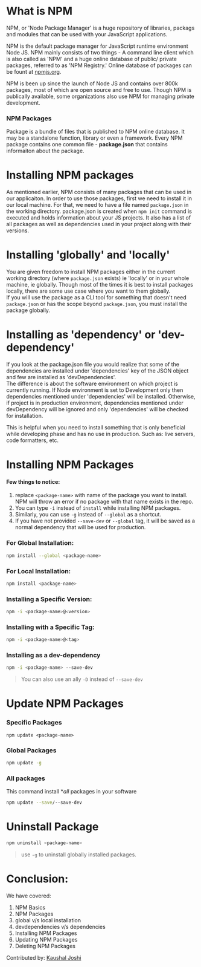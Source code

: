 # What is NPM
NPM, or 'Node Package Manager' is a huge repository of libraries, packags and modules that can be used with your JavaScript applications.  

NPM is the default package manager for JavaScript runtime environment Node JS. NPM mainly consists of two things - A command line client which is also called as 'NPM' and a huge online database of public/ private packages, referred to as 'NPM Registry.' Online database of packages can be fount at [npmjs.org](https://www.npmjs.com/).

NPM is been up since the launch of Node JS and contains over 800k packages, most of which are open source and free to use. Though NPM is publically available, some organizations also use NPM for managing private development.

### NPM Packages
Package is a bundle of files that is published to NPM online database. It may be a standalone function, library or even a framework. Every NPM package contains one common file - **package.json** that contains informaiton about the package.

# Installing NPM packages
As mentioned earlier, NPM consists of many packages that can be used in our applicaiton. In order to use those packages, first we need to install it in our local machine. For that, we need to have a file named `package.json` in the working directory.
package.json is created when `npm init` command is executed and holds information about your JS projects. It also has a list of all packages as well as dependencies used in your project along with their versions.

# Installing 'globally' and 'locally'
You are given freedom to install NPM packages either in the current working directory (where `package.json` exists) ie 'locally' or in your whole machine, ie globally. 
Though most of the times it is best to install packages locally, there are some use case where you want to them globally.  
If you will use the package as a CLI tool for something that doesn't need `package.json` or has the scope beyond `package.json`, you must install the package globally.

# Installing as 'dependency' or 'dev-dependency'
If you look at the package.json file you would realize that some of the dependencies are installed under 'dependencies' key of the JSON object and few are installed as 'devDependencies'.  
The difference is about the software environment on which project is currently running. If Node environment is set to Development only then dependencies mentioned under 'dependencies' will be installed. Otherwise, if project is in production environment, dependencies mentioned under devDependency will be ignored and only 'dependencies' will be checked for installation.

This is helpful when you need to install something that is only beneficial while developing phase and has no use in production. Such as: live servers, code formatters, etc. 

# Installing NPM Packages
#### Few things to notice:
1. replace `<package-name>` with name of the package you want to install. NPM will throw an error if no package with that name exists in the repo.
2. You can type `-i` instead of `install` while installing NPM packages.
3. Similarly, you can use `-g` instead of `--global` as  a shortcut.
4. If you have not provided `--save-dev` or `--global` tag, it will be saved as a normal dependency that will be used for production.

### For Global Installation:
```bash
npm install --global <package-name>
```

### For Local Installation:
```bash
npm install <package-name>
```

### Installing a Specific Version:
```bash
npm -i <package-name>@<version>
```

### Installing with a Specific Tag:
```bash
npm -i <package-name>@<tag>
```

### Installing as a dev-dependency
```bash
npm -i <package-name> --save-dev
```
> You can also use an ally `-D` instead of `--save-dev`

# Update NPM Packages
### Specific Packages
```
npm update <package-name>
```

### Global Packages
```bash
npm update -g
```

### All packages
This command install **all* packages in your software
```bash
npm update --save/--save-dev
```

# Uninstall Package
```bash
npm uninstall <package-name>
```
> use `-g` to uninstall globally installed packages.

# Conclusion:
We have covered:
1. NPM Basics
2. NPM Packages
4. global v/s local installation
5. devdependencies v/s dependencies
3. Installing NPM Packages
4. Updating NPM Packages
5. Deleting NPM Packages

Contributed by: [Kaushal Joshi](https://github.com/joshi-kaushal)
